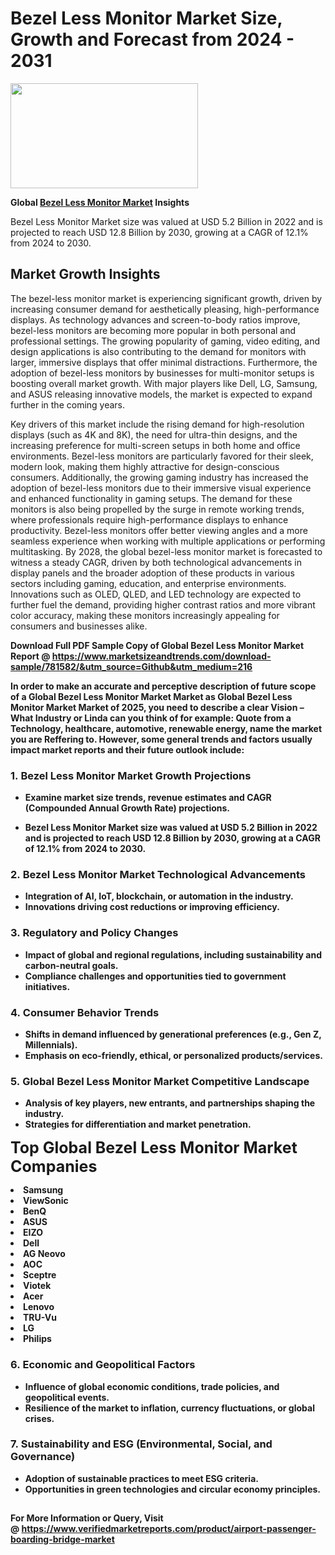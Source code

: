<H1>Bezel Less Monitor Market Size, Growth and Forecast from 2024 - 2031</H1><img class="aligncenter size-medium wp-image-584254" src="https://thirdeyenews.in/wp-content/uploads/2024/09/Global-Market-Research-300x168.jpeg" alt="" width="300" height="168" /><p><strong>Global&nbsp;<a href="https://www.marketsizeandtrends.com/download-sample/781582/&amp;utm_source=Github&utm_medium=216">Bezel Less Monitor Market</a> Insights</strong></p><p>Bezel Less Monitor Market size was valued at USD 5.2 Billion in 2022 and is projected to reach USD 12.8 Billion by 2030, growing at a CAGR of 12.1% from 2024 to 2030.</p><p><h2>Market Growth Insights</h2> <p>The bezel-less monitor market is experiencing significant growth, driven by increasing consumer demand for aesthetically pleasing, high-performance displays. As technology advances and screen-to-body ratios improve, bezel-less monitors are becoming more popular in both personal and professional settings. The growing popularity of gaming, video editing, and design applications is also contributing to the demand for monitors with larger, immersive displays that offer minimal distractions. Furthermore, the adoption of bezel-less monitors by businesses for multi-monitor setups is boosting overall market growth. With major players like Dell, LG, Samsung, and ASUS releasing innovative models, the market is expected to expand further in the coming years.</p> <p><strong></strong></p> <p>Key drivers of this market include the rising demand for high-resolution displays (such as 4K and 8K), the need for ultra-thin designs, and the increasing preference for multi-screen setups in both home and office environments. Bezel-less monitors are particularly favored for their sleek, modern look, making them highly attractive for design-conscious consumers. Additionally, the growing gaming industry has increased the adoption of bezel-less monitors due to their immersive visual experience and enhanced functionality in gaming setups. The demand for these monitors is also being propelled by the surge in remote working trends, where professionals require high-performance displays to enhance productivity. Bezel-less monitors offer better viewing angles and a more seamless experience when working with multiple applications or performing multitasking. By 2028, the global bezel-less monitor market is forecasted to witness a steady CAGR, driven by both technological advancements in display panels and the broader adoption of these products in various sectors including gaming, education, and enterprise environments. Innovations such as OLED, QLED, and LED technology are expected to further fuel the demand, providing higher contrast ratios and more vibrant color accuracy, making these monitors increasingly appealing for consumers and businesses alike. </p> <p><strong></p><p><span class=""><strong>Download Full PDF Sample Copy of Global Bezel Less Monitor Market Report</strong> @ <a href="https://www.marketsizeandtrends.com/download-sample/781582/&amp;utm_source=Github&utm_medium=216" target="_blank">https://www.marketsizeandtrends.com/download-sample/781582/&amp;utm_source=Github&utm_medium=216</a></span></p><p>In order to make an accurate and perceptive description of future scope of a Global&nbsp;Bezel Less Monitor Market Market as Global&nbsp;Bezel Less Monitor Market Market of 2025, you need to describe a clear Vision &ndash; What Industry or Linda can you think of for example: Quote from a Technology, healthcare, automotive, renewable energy, name the market you are Reffering to. However, some general trends and factors usually impact market reports and their future outlook include:</p><h3>1.&nbsp;<strong>Bezel Less Monitor Market Growth Projections</strong></h3><ul><li>Examine market size trends, revenue estimates and CAGR (Compounded Annual Growth Rate) projections.</li><li><p>Bezel Less Monitor Market size was valued at USD 5.2 Billion in 2022 and is projected to reach USD 12.8 Billion by 2030, growing at a CAGR of 12.1% from 2024 to 2030.</p></li></ul><h3>2.&nbsp;<strong>Bezel Less Monitor Market Technological Advancements</strong></h3><ul><li>Integration of AI, IoT, blockchain, or automation in the industry.</li><li>Innovations driving cost reductions or improving efficiency.</li></ul><h3>3.&nbsp;<strong>Regulatory and Policy Changes</strong></h3><ul><li>Impact of global and regional regulations, including sustainability and carbon-neutral goals.</li><li>Compliance challenges and opportunities tied to government initiatives.</li></ul><h3>4.&nbsp;<strong>Consumer Behavior Trends</strong></h3><ul><li>Shifts in demand influenced by generational preferences (e.g., Gen Z, Millennials).</li><li>Emphasis on eco-friendly, ethical, or personalized products/services.</li></ul><h3>5.&nbsp;<strong>Global Bezel Less Monitor Market Competitive Landscape</strong></h3><ul><li>Analysis of key players, new entrants, and partnerships shaping the industry.</li><li>Strategies for differentiation and market penetration.</li></ul><p data-pm-slice="1 1 []"><span style="color: inherit; font-family: inherit; font-size: 25px;">Top Global Bezel Less Monitor Market Companies</span></p><div class="" data-test-id=""><p><li>Samsung</li><li> ViewSonic</li><li> BenQ</li><li> ASUS</li><li> EIZO</li><li> Dell</li><li> AG Neovo</li><li> AOC</li><li> Sceptre</li><li> Viotek</li><li> Acer</li><li> Lenovo</li><li> TRU-Vu</li><li> LG</li><li> Philips</li></p></div><h3>6.&nbsp;<strong>Economic and Geopolitical Factors</strong></h3><ul><li>Influence of global economic conditions, trade policies, and geopolitical events.</li><li>Resilience of the market to inflation, currency fluctuations, or global crises.</li></ul><h3>7.&nbsp;<strong>Sustainability and ESG (Environmental, Social, and Governance)</strong></h3><ul><li>Adoption of sustainable practices to meet ESG criteria.</li><li>Opportunities in green technologies and circular economy principles.</li></ul><h2><strong style="font-size: 14px;">For More Information or Query, Visit @&nbsp;</strong><a style="background-color: #ffffff; font-size: 14px;" href="https://www.marketsizeandtrends.com/report/bezel-less-monitor-market/" target="_blank">https://www.verifiedmarketreports.com/product/airport-passenger-boarding-bridge-market</a></h2>
